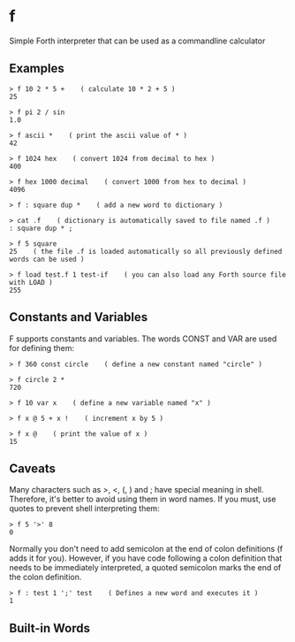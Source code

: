 # f
Simple Forth interpreter that can be used as a commandline calculator

## Examples

	> f 10 2 * 5 +    ( calculate 10 * 2 + 5 )
	25

	> f pi 2 / sin
	1.0

	> f ascii *    ( print the ascii value of * )
	42

	> f 1024 hex    ( convert 1024 from decimal to hex )
	400

	> f hex 1000 decimal    ( convert 1000 from hex to decimal )
	4096

	> f : square dup *    ( add a new word to dictionary )

	> cat .f    ( dictionary is automatically saved to file named .f )
	: square dup * ;

	> f 5 square
	25    ( the file .f is loaded automatically so all previously defined words can be used )

	> f load test.f 1 test-if    ( you can also load any Forth source file with LOAD )
	255

## Constants and Variables

F supports constants and variables. The words CONST and VAR are used for defining them:

	> f 360 const circle    ( define a new constant named "circle" )

	> f circle 2 *
	720

	> f 10 var x    ( define a new variable named "x" )

	> f x @ 5 + x !    ( increment x by 5 )

	> f x @    ( print the value of x )
	15

## Caveats

Many characters such as >, <, (, ) and ; have special meaning in shell. Therefore, it's better to avoid using them in word names. If you must, use quotes to prevent shell interpreting them:

	> f 5 '>' 8
	0

Normally you don't need to add semicolon at the end of colon definitions (f adds it for you). However, if you have code following a colon definition that needs to be immediately interpreted, a quoted semicolon marks the end of the colon definition.

	> f : test 1 ';' test    ( Defines a new word and executes it )
	1

## Built-in Words

